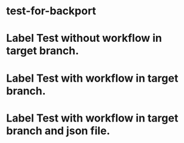 # test-for-backport

# Label Test without workflow in target branch.

# Label Test with workflow in target branch.

# Label Test with workflow in target branch and json file.

